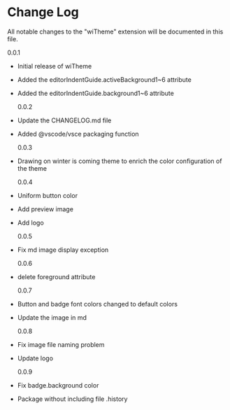 # Change Log

All notable changes to the "wiTheme" extension will be documented in this file.

0.0.1

- Initial release of wiTheme
- Added the editorIndentGuide.activeBackground1~6 attribute
- Added the editorIndentGuide.background1~6 attribute

  0.0.2

- Update the CHANGELOG.md file
- Added @vscode/vsce packaging function

  0.0.3

- Drawing on winter is coming theme to enrich the color configuration of the theme

  0.0.4

- Uniform button color
- Add preview image
- Add logo

  0.0.5

- Fix md image display exception

  0.0.6

- delete foreground attribute

  0.0.7

- Button and badge font colors changed to default colors
- Update the image in md

  0.0.8

- Fix image file naming problem
- Update logo

  0.0.9

- Fix badge.background color
- Package without including file .history


